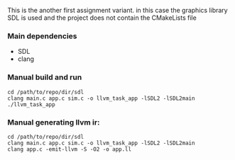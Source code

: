 This is the another first assignment variant. in this case the graphics library SDL is used and the project does not contain the CMakeLists file

### Main dependencies
- SDL
- clang


### Manual build and run
```
cd /path/to/repo/dir/sdl
clang main.c app.c sim.c -o llvm_task_app -lSDL2 -lSDL2main
./llvm_task_app
```
### Manual generating llvm ir:
```
cd /path/to/repo/dir/sdl
clang main.c app.c sim.c -o llvm_task_app -lSDL2 -lSDL2main
clang app.c -emit-llvm -S -O2 -o app.ll
```